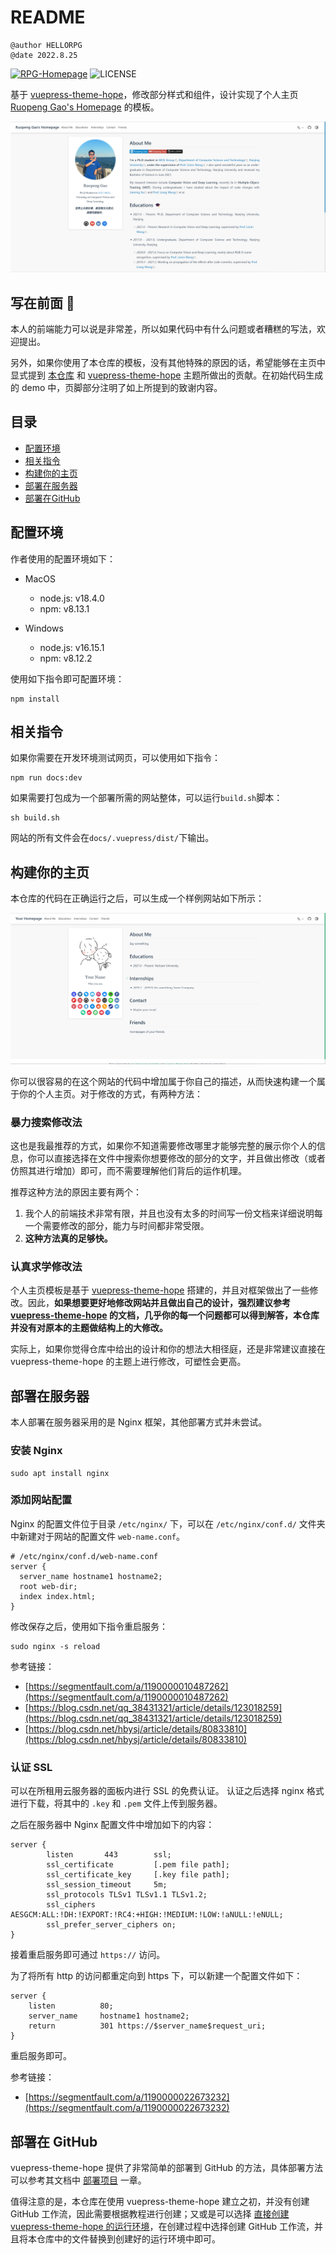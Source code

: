 # README
```wiki
@author HELLORPG
@date 2022.8.25
```

[![RPG-Homepage](https://img.shields.io/badge/Ruopeng%20Gao's-Homepage-%234994c4?style=flat-square)](https://ruopenggao.com)
![LICENSE](https://img.shields.io/github/license/HELLORPG/rpg-homepage-template?style=flat-square)

基于 [vuepress-theme-hope](https://vuepress-theme-hope.github.io/v2/)，修改部分样式和组件，设计实现了个人主页 [Ruopeng Gao's Homepage](https://ruopenggao.com) 的模板。

![rpg-homepage](img/rpg-homepage.png)



## 写在前面 :tada:

本人的前端能力可以说是非常差，所以如果代码中有什么问题或者糟糕的写法，欢迎提出。

另外，如果你使用了本仓库的模板，没有其他特殊的原因的话，希望能够在主页中显式提到 [本仓库](https://github.com/HELLORPG/rpg-homepage-template) 和 [vuepress-theme-hope](https://vuepress-theme-hope.github.io/v2/) 主题所做出的贡献。在初始代码生成的 demo 中，页脚部分注明了如上所提到的致谢内容。



## 目录

- [配置环境](#配置环境)
- [相关指令](#相关指令)
- [构建你的主页](#构建你的主页)
- [部署在服务器](#部署在服务器)
- [部署在GitHub](#部署在-GitHub)



## 配置环境

作者使用的配置环境如下：
- MacOS
  - node.js: v18.4.0
  - npm: v8.13.1

- Windows
  - node.js: v16.15.1
  - npm: v8.12.2

使用如下指令即可配置环境：
```shell
npm install
```



## 相关指令

如果你需要在开发环境测试网页，可以使用如下指令：

```shell
npm run docs:dev
```

如果需要打包成为一个部署所需的网站整体，可以运行`build.sh`脚本：

```shell
sh build.sh
```

网站的所有文件会在`docs/.vuepress/dist/`下输出。



## 构建你的主页

本仓库的代码在正确运行之后，可以生成一个样例网站如下所示：

![demo-homepage](img/demo-homepage.png)

你可以很容易的在这个网站的代码中增加属于你自己的描述，从而快速构建一个属于你的个人主页。对于修改的方式，有两种方法：

### 暴力搜索修改法

这也是我最推荐的方式，如果你不知道需要修改哪里才能够完整的展示你个人的信息，你可以直接选择在文件中搜索你想要修改的部分的文字，并且做出修改（或者仿照其进行增加）即可，而不需要理解他们背后的运作机理。

推荐这种方法的原因主要有两个：

1. 我个人的前端技术非常有限，并且也没有太多的时间写一份文档来详细说明每一个需要修改的部分，能力与时间都非常受限。
2. **这种方法真的足够快。**

### 认真求学修改法

个人主页模板是基于 [vuepress-theme-hope](https://vuepress-theme-hope.github.io/v2/) 搭建的，并且对框架做出了一些修改。因此，**如果想要更好地修改网站并且做出自己的设计，强烈建议参考 [vuepress-theme-hope](https://vuepress-theme-hope.github.io/v2/) 的文档，几乎你的每一个问题都可以得到解答，本仓库并没有对原本的主题做结构上的大修改。**

实际上，如果你觉得仓库中给出的设计和你的想法大相径庭，还是非常建议直接在 vuepress-theme-hope 的主题上进行修改，可塑性会更高。



## 部署在服务器
本人部署在服务器采用的是 Nginx 框架，其他部署方式并未尝试。

### 安装 Nginx
```shell
sudo apt install nginx
```

### 添加网站配置
Nginx 的配置文件位于目录 `/etc/nginx/` 下，可以在 `/etc/nginx/conf.d/` 文件夹中新建对于网站的配置文件 `web-name.conf`。
```text
# /etc/nginx/conf.d/web-name.conf
server {
  server_name hostname1 hostname2;
  root web-dir;
  index index.html;
}
```
修改保存之后，使用如下指令重启服务：
```shell
sudo nginx -s reload
```
参考链接：
- [https://segmentfault.com/a/1190000010487262](https://segmentfault.com/a/1190000010487262)
- [https://blog.csdn.net/qq_38431321/article/details/123018259](https://blog.csdn.net/qq_38431321/article/details/123018259)
- [https://blog.csdn.net/hbysj/article/details/80833810](https://blog.csdn.net/hbysj/article/details/80833810)

### 认证 SSL
可以在所租用云服务器的面板内进行 SSL 的免费认证。
认证之后选择 nginx 格式进行下载，将其中的 `.key` 和 `.pem` 文件上传到服务器。

之后在服务器中 Nginx 配置文件中增加如下的内容：
```text
server {
        listen       443        ssl;
        ssl_certificate         [.pem file path];
        ssl_certificate_key     [.key file path];
        ssl_session_timeout 	5m;
        ssl_protocols TLSv1 TLSv1.1 TLSv1.2;
        ssl_ciphers AESGCM:ALL:!DH:!EXPORT:!RC4:+HIGH:!MEDIUM:!LOW:!aNULL:!eNULL;
        ssl_prefer_server_ciphers on;
}
```
接着重启服务即可通过 `https://` 访问。

为了将所有 http 的访问都重定向到 https 下，可以新建一个配置文件如下：
```text
server {
    listen			80;
    server_name		hostname1 hostname2;
    return 			301	https://$server_name$request_uri;
}
```
重启服务即可。

参考链接：
- [https://segmentfault.com/a/1190000022673232](https://segmentfault.com/a/1190000022673232)



## 部署在 GitHub

vuepress-theme-hope 提供了非常简单的部署到 GitHub 的方法，具体部署方法可以参考其文档中 [部署项目](https://vuepress-theme-hope.github.io/v2/zh/cookbook/tutorial/deploy.html) 一章。

值得注意的是，本仓库在使用 vuepress-theme-hope 建立之初，并没有创建 GitHub 工作流，因此需要根据教程进行创建；又或是可以选择 [直接创建 vuepress-theme-hope 的运行环境](https://vuepress-theme-hope.github.io/v2/zh/cookbook/tutorial/env.html)，在创建过程中选择创建 GitHub 工作流，并且将本仓库中的文件替换到创建好的运行环境中即可。
